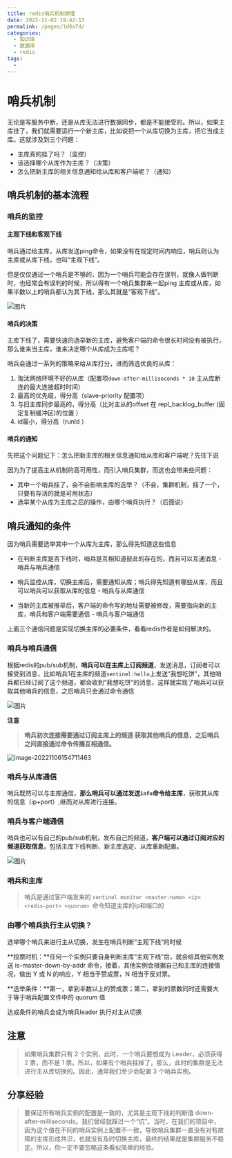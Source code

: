 ```yaml
---
title: redis哨兵机制原理
date: 2022-11-02 19:42:13
permalink: /pages/1d6a7d/
categories:
  - 知识库
  - 数据库
  - redis
tags:
  - 
---
```

# 哨兵机制



无论是写服务中断，还是从库无法进行数据同步，都是不能接受的。所以，如果主库挂了，我们就需要运行一个新主库，比如说把一个从库切换为主库，把它当成主库。这就涉及到三个问题：

- 主库真的挂了吗？（监控）
- 该选择哪个从库作为主库？（决策）
- 怎么把新主库的相关信息通知给从库和客户端呢？（通知）

## 哨兵机制的基本流程

### 哨兵的监控

#### 主观下线和客观下线

哨兵通过给主库，从库发送ping命令，如果没有在规定时间内响应，哨兵则认为主库或从库下线，也叫“主观下线”。

但是仅仅通过一个哨兵是不够的，因为一个哨兵可能会存在误判，就像人做判断时，也经常会有误判的时候，所以得有一个哨兵集群来一起ping 主库或从库，如果半数以上的哨兵都认为其下线，那么其就是“客观下线”。

![图片](https://static001.geekbang.org/resource/image/19/0d/1945703abf16ee14e2f7559873e4e60d.jpg)



#### 哨兵的决策

主库下线了，需要快速的选举新的主库，避免客户端的命令很长时间没有被执行，那么谁来当主库，谁来决定哪个从库成为主库呢？

哨兵会通过一系列的策略来给从库打分，进而筛选优良的从库：

1. 淘汰网络环境不好的从库（配置项`down-after-milliseconds * 10` 主从库断连的最大连接超时时间）
2. 最高的优先级，得分高（slave-priority 配置项）
3. 与旧主库同步最高的，得分高（比对主从的offset 在 repl_backlog_buffer (固定复制缓冲区)的位置 ）
4. id最小，得分高（runId ）

#### 哨兵的通知

先把这个问题记下：怎么把新主库的相关信息通知给从库和客户端呢？先往下说

因为为了提高主从机制的高可用性，而引入哨兵集群，而这也会带来些问题：

- 其中一个哨兵挂了，会不会影响主库的选举？（不会，集群机制，挂了一个，只要有存活的就是可用状态）
- 选举某个从库为主库之后的操作，由哪个哨兵执行？（后面说）



## 哨兵通知的条件

因为哨兵需要选举其中一个从库为主库，那么得先知道这些信息

- 在判断主库是否下线时，哨兵是互相知道彼此的存在的，而且可以互通消息 - 哨兵与哨兵通信

- 哨兵监控从库，切换主库后，需要通知从库；哨兵得先知道有哪些从库，而且可以哨兵可以获取从库的信息 - 哨兵与从库通信

- 当新的主库被推举后，客户端的命令写的地址需要被修改，需要指向新的主库，哨兵和客户端需要通信 - 哨兵与客户端通信

上面三个通信问题是实现切换主库的必要条件，看看redis作者是如何解决的。

### 哨兵与哨兵通信

根据redis的pub/sub机制，**哨兵可以在主库上订阅频道**，发送消息，订阅者可以接受到消息，比如哨兵1在主库的频道`sentinel:hello`上发送“我想吃饼”，其他哨兵都已经订阅了这个频道，都会收到“我想吃饼”的消息，这样就实现了哨兵可以获取其他哨兵的信息，之后哨兵只会通过命令通信

![图片](https://static001.geekbang.org/resource/image/ca/b1/ca42698128aa4c8a374efbc575ea22b1.jpg)

**注意**
> **哨兵初次连接需要通过订阅主库上的频道 获取其他哨兵的信息，之后哨兵之间直接通过命令传播互相通信。**

![image-20221106154711463](https://img.ggball.top/img/image-20221106154711463.png?picGo)

### 哨兵与从库通信

哨兵既然可以与主库通信，**那么哨兵可以通过发送`info`命令给主库**，获取其从库的信息（ip+port）,继而对从库进行连接。

### 哨兵与客户端通信

哨兵也可以有自己的pub/sub机制，发布自己的频道，**客户端可以通过订阅对应的频道获取信息**，包括主库下线判断、新主库选定、从库重新配置。

![图片](https://static001.geekbang.org/resource/image/4e/25/4e9665694a9565abbce1a63cf111f725.jpg)

### 哨兵和主库

> 哨兵是通过客户端发来的 `sentinel monitor <master-name> <ip> <redis-port> <quorum> `命令知道主库的ip和端口的

### 由哪个哨兵执行主从切换？

选举哪个哨兵来进行主从切换，发生在哨兵判断“主观下线”的时候

**投票时机：**任何一个实例只要自身判断主库“主观下线”后，就会给其他实例发送 is-master-down-by-addr 命令，接着，其他实例会根据自己和主库的连接情况，做出 Y 或 N 的响应，Y 相当于赞成票，N 相当于反对票。

**选举条件：**第一，拿到半数以上的赞成票；第二，拿到的票数同时还需要大于等于哨兵配置文件中的 quorum 值

达成条件的哨兵会成为哨兵leader 执行对主从切换



## 注意

> 如果哨兵集群只有 2 个实例，此时，一个哨兵要想成为 Leader，必须获得 2 票，而不是 1 票。所以，如果有个哨兵挂掉了，那么，此时的集群是无法进行主从库切换的。因此，通常我们至少会配置 3 个哨兵实例。

## 分享经验

> 要保证所有哨兵实例的配置是一致的，尤其是主观下线的判断值 down-after-milliseconds。我们曾经就踩过一个“坑”。当时，在我们的项目中，因为这个值在不同的哨兵实例上配置不一致，导致哨兵集群一直没有对有故障的主库形成共识，也就没有及时切换主库，最终的结果就是集群服务不稳定。所以，你一定不要忽略这条看似简单的经验。